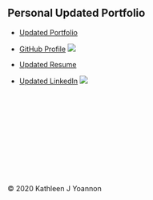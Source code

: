 
## Personal Updated Portfolio

- [Updated Portfolio](https://kathleen-y.github.io/updated_portfolio/portfolio.html)

- [GitHub Profile](https://github.com/Kathleen-Y)
![](https://img.shields.io/badge/KJY-181717?style=plastic&logo=github)

- [Updated Resume](drive.google)

- [Updated LinkedIn](https://www.linkedin.com/in/k-yoannon/)
![](https://img.shields.io/badge/KJY-181717?style=plastic&logo=linkedin)








<br>
<br>

<br>
<br>


<br>
<br>


<br>
<br>
<br>


<br>














© 2020 Kathleen J Yoannon
